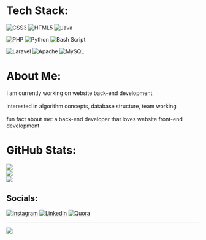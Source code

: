 # Tech Stack:

<!-- Row 1: top of the circle -->
![CSS3](https://img.shields.io/badge/css3-%234B0082.svg?style=for-the-badge&logo=css3&logoColor=white) ![HTML5](https://img.shields.io/badge/html5-%234B0082.svg?style=for-the-badge&logo=html5&logoColor=white) ![Java](https://img.shields.io/badge/java-%234B0082.svg?style=for-the-badge&logo=openjdk&logoColor=white)

<!-- Row 2: middle of the circle -->
![PHP](https://img.shields.io/badge/php-%234B0082.svg?style=for-the-badge&logo=php&logoColor=white) ![Python](https://img.shields.io/badge/python-4B0082?style=for-the-badge&logo=python&logoColor=ffdd54) ![Bash Script](https://img.shields.io/badge/bash_script-%234B0082.svg?style=for-the-badge&logo=gnu-bash&logoColor=white)

<!-- Row 3: bottom of the circle -->
![Laravel](https://img.shields.io/badge/laravel-%234B0082.svg?style=for-the-badge&logo=laravel&logoColor=white) ![Apache](https://img.shields.io/badge/apache-%234B0082.svg?style=for-the-badge&logo=apache&logoColor=white) ![MySQL](https://img.shields.io/badge/mysql-4B0082.svg?style=for-the-badge&logo=mysql&logoColor=white)

# About Me:
I am currently working on website back-end development<br><br>interested in algorithm concepts, database structure, team working<br><br>fun fact about me: a back-end developer that loves website front-end development

# GitHub Stats:
![](https://github-readme-stats.vercel.app/api?username=Amirmohammad-Ghobadi&theme=midnight-purple&hide_border=false&include_all_commits=false&count_private=false)<br/>
![](https://github-readme-streak-stats.herokuapp.com/?user=Amirmohammad-Ghobadi&theme=midnight-purple&hide_border=false)<br/>
![](https://github-readme-stats.vercel.app/api/top-langs/?username=Amirmohammad-Ghobadi&theme=midnight-purple&hide_border=false&include_all_commits=false&count_private=false&layout=compact)

## Socials:
[![Instagram](https://img.shields.io/badge/Instagram-%23E4405F.svg?logo=Instagram&logoColor=white)](https://instagram.com/#instagram) [![LinkedIn](https://img.shields.io/badge/LinkedIn-%230077B5.svg?logo=linkedin&logoColor=white)](https://linkedin.com/in/#linkedin) [![Quora](https://img.shields.io/badge/Quora-%23B92B27.svg?logo=Quora&logoColor=white)](https://quora.com/profile/#qoura)

---
[![](https://visitcount.itsvg.in/api?id=Amirmohammad-Ghobadi&icon=0&color=0)](https://visitcount.itsvg.in)
